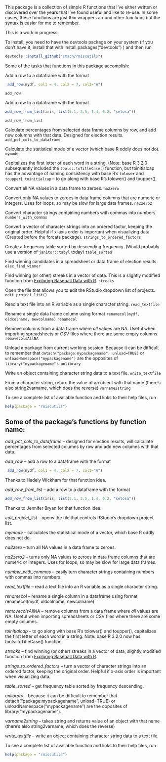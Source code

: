 <!-- README.md is generated from README.Rmd. Please edit that file -->
This package is a collection of simple R functions that I’ve either
written or discovered over the years that I’ve found useful and like to
re-use. In some cases, these functions are just thin wrappers around
other functions but the syntax is easier for me to remember.

This is a work in progress.

To install, you need to have the devtools package on your system (if you
don’t have it, install that with install.packages(“devtools”) ) and then
run

``` r
devtools::install_github("smach/rmiscutils")
```

Some of the tasks that functions in this package accomplish:

Add a row to a dataframe with the format

``` r
 add_row(mydf, col1 = 4, col2 = 7, col3="A")
```

`add_row`

Add a row to a dataframe with the format

``` r
add_row_from_list(iris, list(5.1, 3.5, 1.4, 0.2, "setosa"))
```

`add_row_from_list`

Calculate percentages from selected data frame columns by row, and add
new columns with that data. Designed for election results.
`add_pct_cols_to_dataframe`

Calculate the statistical mode of a vector (which base R oddly does not
do). `mymode`

Capitalizes the first letter of each word in a string. (Note: base R
3.2.0 subsequently included the `tools::toTitleCase(`) function, but
toinitialcap has the advantage of naming consistency with base R’s
`tolower` and `toupper`). `toinitialcap` – to go along with base R’s
tolower() and toupper(),

Convert all NA values in a data frame to zeroes. `na2zero`

Convert only NA values to zeroes in data frame columns that are numeric
or integers. Uses for loops, so may be slow for large data frames.
`na2zero2`

Convert character strings containing numbers with commas into numbers.
`numbers_with_commas`

Convert a vector of character strings into an ordered factor, keeping
the original order. Helpful if x-axis order is important when
visualizing data. (Created before the forcats package).
`strings_to_ordered_factors`

Create a frequency table sorted by descending frequency. (Would probably
use a version of `janitor::tabyl` today) `table_sorted`

Find winning candidates in a spreadsheet or data frame of election
results. `elec_find_winner`

Find winning (or other) streaks in a vector of data. This is a slightly
modified function from [Exploring Baseball Data with
R](https://baseballwithr.wordpress.com/2014/07/07/team-streaks-part-i-2/).
`streaks`

Open the file that allows you to edit the RStudio dropdown list of
projects. `edit_project_list()`

Read a text file into an R variable as a single character string.
`read_textfile`

Rename a single data frame column using format
`renamecol(mydf, oldcolname, newcolname)` `renamecol`

Remove columns from a data frame where *all* values are NA. Useful when
importing spreadsheets or CSV files where there are some empty columns.
`removecolsAllNA`

Unload a package from current working session. Because it can be
difficult to remember that
`detach("package:mypackagename", unload=TRUE)` or
`unloadNamespace("mypackagename")` are the opposites of
`library("mypackagename")`. `unlibrary`

Write an object containing character string data to a text file.
`write_textfile`

From a character string, return the value of an object with that name
(there’s also string2varname, which does the reverse) `varname2string`

To see a complete list of available function and links to their help
files, run

``` r
help(package = "rmiscutils")
```

Some of the package’s functions by function name:
-------------------------------------------------

*add\_pct\_cols\_to\_dataframe* – designed for election results, will
calculate percentages from selected columns by row and add new columns
with that data.

*add\_row* – add a row to a dataframe with the format

``` r
 add_row(mydf, col1 = 4, col2 = 7, col3="A")
```

Thanks to Hadely Wickham for that function idea.

*add\_row\_from\_list* – add a row to a dataframe with the format

``` r
add_row_from_list(iris, list(5.1, 3.5, 1.4, 0.2, "setosa"))
```

Thanks to Jennifer Bryan for that function idea.

*edit\_project\_list* – opens the file that controls RStudio’s dropdown
project list.

*mymode* – calculates the statistical mode of a vector, which base R
oddly does not do.

*na2zero* – turn all NA values in a data frame to zeroes.

*na2zero2* – turns only NA values to zeroes in data frame columns that
are numeric or integers. Uses for loops, so may be slow for large data
frames.

*number\_with\_commas* – easily turn character strings containing
numbers with commas into numbers.

*read\_textfile* – read a text file into an R variable as a single
character string.

*renamecol* – rename a single column in a dataframe using format
renamecol(mydf, oldcolname, newcolname)

*removecolsAllNA* – remove columns from a data frame where *all* values
are NA. Useful when importing spreadsheets or CSV files where there are
some empty columns.

*toinitialcap* – to go along with base R’s tolower() and toupper(),
capitalizes the first letter of each word in a string. Note: base R
3.2.0 now has tools::toTitleCase() function.

*streaks* – find winning (or other) streaks in a vector of data,
slightly modified function from [Exploring Baseball Data with
R](https://baseballwithr.wordpress.com/2014/07/07/team-streaks-part-i-2/).

*strings\_to\_ordered\_factors* – turn a vector of character strings
into an ordered factor, keeping the original order. Helpful if x-axis
order is important when visualizing data.

*table\_sorted* – get frequency table sorted by frequency descending.

*unlibrary* – because it can be difficult to remember that
detach(“package:mypackagename”, unload=TRUE) or
unloadNamespace(“mypackagename”) are the opposites of
library(“mypackagename”).

*varname2string* – takes string and returns value of an object with that
name (there’s also string2varname, which does the reverse)

*write\_textfile* – write an object containing character string data to
a text file.

To see a complete list of available function and links to their help
files, run

``` r
help(package = "rmiscutils")
```
